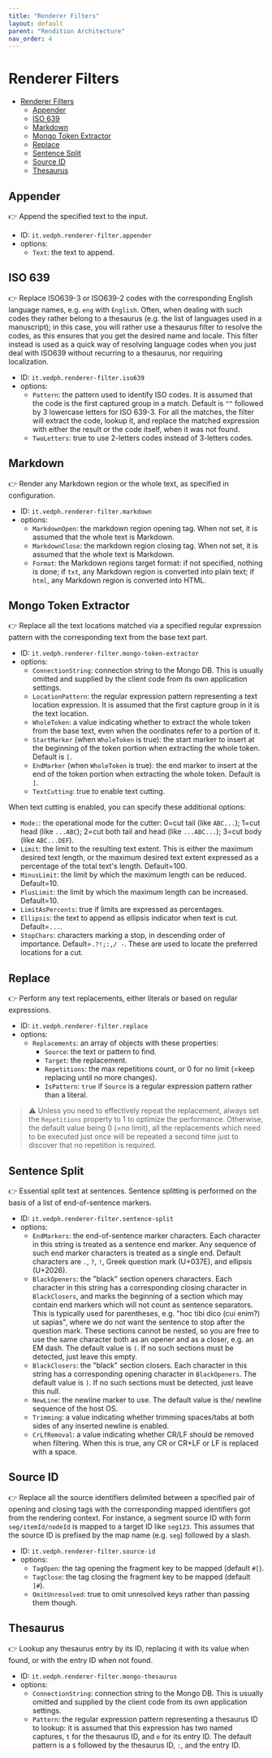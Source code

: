 ```yaml
---
title: "Renderer Filters" 
layout: default
parent: "Rendition Architecture"
nav_order: 4
---
```


# Renderer Filters

- [Renderer Filters](#renderer-filters)
  - [Appender](#appender)
  - [ISO 639](#iso-639)
  - [Markdown](#markdown)
  - [Mongo Token Extractor](#mongo-token-extractor)
  - [Replace](#replace)
  - [Sentence Split](#sentence-split)
  - [Source ID](#source-id)
  - [Thesaurus](#thesaurus)

## Appender

👉 Append the specified text to the input.

- ID: `it.vedph.renderer-filter.appender`
- options:
  - `Text`: the text to append.

## ISO 639

👉 Replace ISO639-3 or ISO639-2 codes with the corresponding English language names, e.g. `eng` with `English`. Often, when dealing with such codes they rather belong to a thesaurus (e.g. the list of languages used in a manuscript); in this case, you will rather use a thesaurus filter to resolve the codes, as this ensures that you get the desired name and locale. This filter instead is used as a quick way of resolving language codes when you just deal with ISO639 without recurring to a thesaurus, nor requiring localization.

- ID: `it.vedph.renderer-filter.iso639`
- options:
  - `Pattern`: the pattern used to identify ISO codes. It is assumed that the code is the first captured group in a match. Default is `^^` followed by 3 lowercase letters for ISO 639-3. For all the matches, the filter will extract the code, lookup it, and replace the matched expression with either the result or the code itself, when it was not found.
  - `TwoLetters`: true to use 2-letters codes instead of 3-letters codes.

## Markdown

👉 Render any Markdown region or the whole text, as specified in configuration.

- ID: `it.vedph.renderer-filter.markdown`
- options:
  - `MarkdownOpen`: the markdown region opening tag. When not set, it is assumed that the whole text is Markdown.
  - `MarkdownClose`: the markdown region closing tag. When not set, it is assumed that the whole text is Markdown.
  - `Format`: the Markdown regions target format: if not specified, nothing is done; if `txt`, any Markdown region is converted into plain text; if `html`, any Markdown region is converted into HTML.

## Mongo Token Extractor

👉 Replace all the text locations matched via a specified regular expression pattern with the corresponding text from the base text part.

- ID: `it.vedph.renderer-filter.mongo-token-extractor`
- options:
  - `ConnectionString`: connection string to the Mongo DB. This is usually omitted and supplied by the client code from its own application settings.
  - `LocationPattern`: the regular expression pattern representing a text location expression. It is assumed that the first capture group in it is the text location.
  - `WholeToken`: a value indicating whether to extract the whole token from the base text, even when the oordinates refer to a portion of it.
  - `StartMarker` (when `WholeToken` is true): the start marker to insert at the beginning of the token portion when extracting the whole token. Default is `[`.
  - `EndMarker` (when `WholeToken` is true): the end marker to insert at the end of the token portion when extracting the whole token. Default is `]`.
  - `TextCutting`: true to enable text cutting.

When text cutting is enabled, you can specify these additional options:

- `Mode:`: the operational mode for the cutter: 0=cut tail (like `ABC...`); 1=cut head (like `...ABC`); 2=cut both tail and head (like `...ABC...`); 3=cut body (like `ABC...DEF`).
- `Limit`:  the limit to the resulting text extent. This is either the maximum desired text length, or the maximum desired text extent expressed as a percentage of the total text's length. Default=100.
- `MinusLimit`: the limit by which the maximum length can be reduced. Default=10.
- `PlusLimit`: the limit by which the maximum length can be increased. Default=10.
- `LimitAsPercents`: true if limits are expressed as percentages.
- `Ellipsis`: the text to append as ellipsis indicator when text is cut. Default=`...`.
- `StopChars`: characters marking a stop, in descending order of importance. Default=`.?!;:,/ -`. These are used to locate the preferred locations for a cut.

## Replace

👉 Perform any text replacements, either literals or based on regular expressions.

- ID: `it.vedph.renderer-filter.replace`
- options:
  - `Replacements`: an array of objects with these properties:
    - `Source`: the text or pattern to find.
    - `Target`: the replacement.
    - `Repetitions`: the max repetitions count, or 0 for no limit (=keep replacing until no more changes).
    - `IsPattern`: `true` if `Source` is a regular expression pattern rather than a literal.

>⚠️ Unless you need to effectively repeat the replacement, always set the `Repetitions` property to 1 to optimize the performance. Otherwise, the default value being 0 (=no limit), all the replacements which need to be executed just once will be repeated a second time just to discover that no repetition is required.

## Sentence Split

👉 Essential split text at sentences. Sentence splitting is performed on the basis of a list of end-of-sentence markers.

- ID: `it.vedph.renderer-filter.sentence-split`
- options:
  - `EndMarkers`: the end-of-sentence marker characters. Each character in this string is treated as a sentence end marker. Any sequence of such end marker characters is treated as a single end. Default characters are `.`, `?`, `!`, Greek question mark (U+037E), and ellipsis (U+2026).
  - `BlackOpeners`: the "black" section openers characters. Each character in this string has a corresponding closing character in `BlackClosers`, and marks the beginning of a section which may contain end markers which will not count as sentence separators. This is typically used for parentheses, e.g. "hoc tibi dico (cui enim?) ut sapias", where we do not want the sentence to stop after the question mark. These sections cannot be nested, so you are free to use the same character both as an opener and as a closer, e.g. an EM dash. The default value is `(`. If no such sections must be detected, just leave this empty.
  - `BlackClosers`: the "black" section closers. Each character in this string has a corresponding opening character in `BlackOpeners`. The default value is `)`. If no such sections must be detected, just leave this null.
  - `NewLine`: the newline marker to use. The default value is the/ newline sequence of the host OS.
  - `Trimming`: a value indicating whether trimming spaces/tabs at both sides of any inserted newline is enabled.
  - `CrLfRemoval`: a value indicating whether CR/LF should be removed when filtering. When this is true, any CR or CR+LF or LF is replaced with a space.

## Source ID

👉 Replace all the source identifiers delimited between a specified pair of opening and closing tags with the corresponding mapped identifiers got from the rendering context. For instance, a segment source ID with form `seg/itemId/nodeId` is mapped to a target ID like `seg123`. This assumes that the source ID is prefixed by the map name (e.g. `seg`) followed by a slash.

- ID: `it.vedph.renderer-filter.source-id`
- options:
  - `TagOpen`: the tag opening the fragment key to be mapped (default `#[`).
  - `TagClose`: the tag closing the fragment key to be mapped (default `]#`).
  - `OmitUnresolved`: true to omit unresolved keys rather than passing them though.

## Thesaurus

👉 Lookup any thesaurus entry by its ID, replacing it with its value when found, or with the entry ID when not found.

- ID: `it.vedph.renderer-filter.mongo-thesaurus`
- options:
  - `ConnectionString`: connection string to the Mongo DB. This is usually omitted and supplied by the client code from its own application settings.
  - `Pattern`: the regular expression pattern representing a thesaurus ID to lookup: it is assumed that this expression has two named captures, `t` for the thesaurus ID, and `e` for its entry ID. The default pattern is a `$` followed by the thesaurus ID, `:`, and the entry ID.
